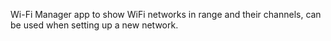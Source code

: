 Wi-Fi Manager app to show WiFi networks in range and their channels, can be used when setting up a new network.
